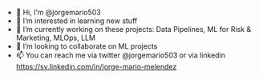 - 👋 Hi, I’m @jorgemario503
- 👀 I’m interested in learning new stuff
- 🌱 I’m currently working on these projects: Data Pipelines, ML for Risk & Marketing, MLOps, LLM
- 💞️ I’m looking to collaborate on ML projects
- 📫 You can reach me via twitter @jorgemario503 or via linkedin https://sv.linkedin.com/in/jorge-mario-melendez

<!---
jorgemario503/jorgemario503 is a ✨ special ✨ repository because its `README.md` (this file) appears on your GitHub profile.
You can click the Preview link to take a look at your changes.
--->

